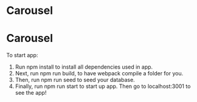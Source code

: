 # Carousel

# Carousel

To start app:

1.  Run npm install to install all dependencies used in app.
2. Next, run npm run build, to have webpack compile a folder for you.
3. Then, run npm run seed to seed your database.
4. Finally, run npm run start to start up app.  Then go to localhost:3001 to see the app!